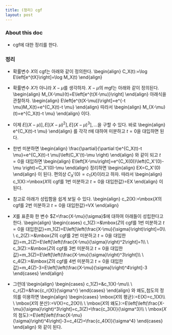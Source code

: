 ```yaml
---
title: (정리) cgf
layout: post
---
```


### About this doc

- cgf에 대한 정리를 한다. 

### 정리

- 확률변수 $X$의 cgf는 아래와 같이 정의한다. 
\begin{align}
C_X(t):=\log E\left[e^{tX}\right]=\log M_X(t)
\end{align}

- 확률변수 $X$가 아니라 $X-\mu$를 생각하자. $X-\mu$의 mgf는 아래와 같이 정의된다. 
\begin{align}
M_{X-\mu}(t)=E\left[e^{t(X-\mu)}\right]
\end{align}
아래식을 관찰하자. 
\begin{align}
E\left[e^{t(X-\mu)}\right]=e^{-t \mu}M_X(t)=e^{C_X(t)-t \mu}
\end{align}
따라서 
\begin{align}
M_{X-\mu}(t)=e^{C_X(t)-t \mu}
\end{align}
이다. 

- 이제 $E\big[(X-\mu)\big],E\big[(X-\mu)^2\big],E\big[(X-\mu)^3\big],\dots$을 구할 수 있다. 바로 
\begin{align}
e^{C_X(t)-t \mu}
\end{align}
를 각각 $t$에 대하여 미분하고 $t=0$을 대입하면 된다. 

- 한번 미분하면 
\begin{align}
\frac{\partial}{\partial t}e^{C_X(t)-t \mu}=e^{C_X(t)-t \mu}\left(C_X'(t)-\mu \right)
\end{align}
와 같이 되고 $t=0$을 대입하면 
\begin{align}
E\left[X-\mu\right]=e^{C_X(0)}\left(C_X'(0)-\mu \right)=C_X'(0)-\mu
\end{align}
정리하면 
\begin{align}
EX=C_X'(0)
\end{align}
이 된다. 편의상 $C_X'(0)=c_1(X)$이라고 하자. 따라서
\begin{align}
c_1(X):=\mbox{$X$의 cgf를 1번 미분하고 $t=0$을 대입한값}=EX
\end{align}
이 된다. 

- 참고로 아래가 성립함을 쉽게 보일 수 있다. 
\begin{align}
c_2(X):=\mbox{$X$의 cgf를 2번 미분하고 $t=0$을 대입한값}=VX
\end{align}

- $X$를 표준화 한 변수 $Z=\frac{X-\mu}{\sigma}$에 대하여 아래들이 성립한다고 한다. 
\begin{align}
\begin{cases}
c_1(Z):=&\mbox{$Z$의 cgf를 1번 미분하고 $t=0$을 대입한값}=m_1(Z)=E\left[\left(\frac{X-\mu}{\sigma}\right)\right]=0\\\\ \\
c_2(Z):=&\mbox{$Z$의 cgf를 2번 미분하고 $t=0$을 대입한값}=m_2(Z)=E\left[\left(\frac{X-\mu}{\sigma}\right)^2\right]=1\\\\ \\
c_3(Z):=&\mbox{$Z$의 cgf를 3번 미분하고 $t=0$을 대입한값}=m_3(Z)=E\left[\left(\frac{X-\mu}{\sigma}\right)^3\right]\\\\ \\
c_4(Z):=&\mbox{$Z$의 cgf를 4번 미분하고 $t=0$을 대입한값}=m_4(Z)-3=E\left[\left(\frac{X-\mu}{\sigma}\right)^4\right]-3
\end{cases}
\end{align}

- 그런데 
\begin{align}
\begin{cases}
c_1(Z)=&c_1(X)-\mu\\\\ \\
c_r(Z)=&frac{c_r(X)}{\sigma^r}
\end{cases}
\end{align}
와 왜도,첨도의 정의를 이용하면 
\begin{align}
\begin{cases}
\mbox{$X$의 평균}:=E(X)=c_1(X)\\\\ \\
\mbox{$X$의 분산}:=V(X)=c_2(X)\\\\ \\
\mbox{$X$의 왜도}:=E\left[\left(\frac{X-\mu}{\sigma}\right)^3\right]=c_3(Z)=\frac{c_3(X)}{\sigma^3}\\\\ \\
\mbox{$X$의 첨도}:=E\left[\left(\frac{X-\mu}{\sigma}\right)^4\right]-3=c_4(Z)=\frac{c_4(X)}{\sigma^4}
\end{cases}
\end{align}
와 같이 된다. 
